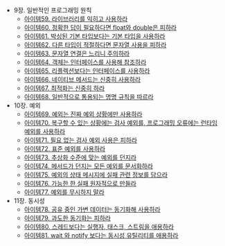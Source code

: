- 9장. 일반적인 프로그래밍 원칙
    - [아이템59. 라이브러리를 익히고 사용하라](https://github.com/chanspak/EFFECTIVE_JAVA/tree/master/src/ITEM59)
    - [아이템60. 정확한 답이 필요하다면 float와 double은 피하라](https://github.com/chanspak/EFFECTIVE_JAVA/tree/master/src/ITEM60)
    - [아이템61. 박싱된 기본 타입보다는 기본 타입을 사용하라](https://github.com/chanspak/EFFECTIVE_JAVA/tree/master/src/ITEM61) 
    - [아이템62. 다른 타입이 적절하다면 문자열 사용을 피하라](https://github.com/chanspak/EFFECTIVE_JAVA/tree/master/src/ITEM62)
    - [아이템63. 문자열 연결은 느리니 주의하라](https://github.com/chanspak/EFFECTIVE_JAVA/tree/master/src/ITEM63)
    - [아이템64. 객체는 인터페이스를 사용해 참조하라](https://github.com/chanspak/EFFECTIVE_JAVA/tree/master/src/ITEM64)
    - [아이템65. 리플렉션보다는 인터페이스를 사용하라](https://github.com/chanspak/EFFECTIVE_JAVA/tree/master/src/ITEM65)
    - [아이템66. 네이티브 메서드는 신중히 사용하라](https://github.com/chanspak/EFFECTIVE_JAVA/tree/master/src/ITEM66)
    - [아이템67. 최적화는 신중히 하라](https://github.com/chanspak/EFFECTIVE_JAVA/tree/master/src/ITEM67)
    - [아이템68. 일반적으로 통용되는 명명 규칙을 따르라](https://github.com/chanspak/EFFECTIVE_JAVA/tree/master/src/ITEM68)
- 10장. 예외
    - [아이템69. 예외는 진짜 예외 상황에만 사용하라](https://github.com/chanspak/EFFECTIVE_JAVA/tree/master/src/ITEM69)
    - [아이템70. 복구할 수 있는 상황에는 검사 예외를, 프로그래밍 오류에는 런타임 예외를 사용하라](https://github.com/chanspak/EFFECTIVE_JAVA/tree/master/src/ITEM70)
    - [아이템71. 필요 없는 검사 예외 사용은 피하라](https://github.com/chanspak/EFFECTIVE_JAVA/tree/master/src/ITEM71)
    - [아이템72. 표준 예외를 사용하라](https://github.com/chanspak/EFFECTIVE_JAVA/tree/master/src/ITEM72)
    - [아이템73. 추상화 수준에 맞는 예외를 던지라](https://github.com/chanspak/EFFECTIVE_JAVA/tree/master/src/ITEM73)
    - [아이템74. 메서드가 던지는 모든 예외를 문서화하라](https://github.com/chanspak/EFFECTIVE_JAVA/tree/master/src/ITEM74)
    - [아이템75. 예외의 상태 메시지에 실패 관련 정보를 담으라](https://github.com/chanspak/EFFECTIVE_JAVA/tree/master/src/ITEM75)
    - [아이템76. 가능한 한 실패 원자적으로 만들라](https://github.com/chanspak/EFFECTIVE_JAVA/tree/master/src/ITEM76)
    - [아이템77. 예외를 무시하지 말라](https://github.com/chanspak/EFFECTIVE_JAVA/tree/master/src/ITEM77)
- 11장. 동시성
    - [아이템78. 공유 중인 가변 데이터는 동기화해 사용하라](https://github.com/chanspak/EFFECTIVE_JAVA/tree/master/src/ITEM78)
    - [아이템79. 과도한 동기화는 피하라](https://github.com/chanspak/EFFECTIVE_JAVA/tree/master/src/ITEM79)
    - [아이템80. 스레드보다는 실행자, 태스크, 스트림을 애용하라](https://github.com/chanspak/EFFECTIVE_JAVA/tree/master/src/ITEM80)
    - [아이템81. wait 와 notify 보다는 동시성 유틸리티를 애용하라](https://github.com/chanspak/EFFECTIVE_JAVA/tree/master/src/ITEM81)